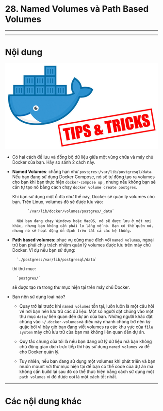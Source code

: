 # 28. Named Volumes và Path Based Volumes
____
____

# <a name="content">Nội dung</a>

![docker-tips-and-tricks.jpg](/images/docker-tips-and-tricks.jpg)

- Có hai cách để lưu và đồng bộ dữ liệu giữa một vùng chứa và máy chủ Docker của bạn. Hãy so sánh 2 cách này.

- **Named Volumes**: chẳng hạn như `postgres:/var/lib/postgresql/data`.
    Nếu bạn đang sử dụng Docker Compose, nó sẽ tự động tạo ra volumes cho bạn khi bạn thực hiện `docker-compose up` , nhưng nếu không bạn sẽ cần tự tạo nó bằng cách chạy `docker volume create postgres`.


    Khi bạn sử dụng một ổ đĩa như thế này, Docker sẽ quản lý volumes cho bạn. Trên Linux, volumes đó sẽ được lưu vào:

             `/var/lib/docker/volumes/postgres/_data`

        Nếu bạn đang chạy Windows hoặc MacOS, nó sẽ được lưu ở một nơi khác, nhưng bạn không cần phải lo lắng về nó. Bạn có thể quên nó, nhưng nó sẽ hoạt động ổn định trên tất cả các hệ thống.

- **Path based volumes**:  phục vụ cùng mục đích với `named volumes`, ngoại trừ bạn phải chịu trách nhiệm quản lý volumes được lưu trên máy chủ Docker. Ví dụ nếu bạn sử dụng:
        
        `./postgres:/var/lib/postgresql/data`

    thì thư mục:

        `postgres/`

    sẽ được tạo ra trong thư mục hiện tại trên máy chủ Docker.

- Bạn nên sử dụng loại nào?

    + Quay trở lại trước khi `named volumes` tồn tại, luôn luôn là một câu hỏi về nơi bạn nên lưu trữ các dữ liệu. Một số người đặt chúng vào một thư mục `data/` liên quan đến dự án của bạn. Những người khác đặt chúng vào `~/.docker-volumes`và điều này nhanh chóng trở nên kỳ quặc bởi vì bây giờ bạn đang viết volumes ra các khu vực của `file system` máy chủ lưu trữ của bạn mà không liên quan đến dự án.

    + Quy tắc chung của tôi là nếu bạn đang xử lý dữ liệu mà bạn không chủ động giao dịch trực tiếp thì hãy sử dụng `named volumes` và để cho Docker quản lý.

    + Tuy nhiên, nếu bạn đang sử dụng một volumes khi phát triển và bạn muốn mount với thư mục hiện tại để bạn có thể code của dự án mà không cần build lại sau đó có thể thực hiện bằng cách sử dụng một `path volumes` vì đó được coi là một cách tốt nhất.
____

# <a name="content-others">Các nội dung khác</a>
